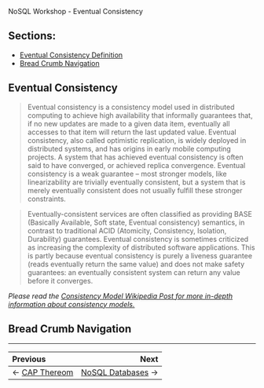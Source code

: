 NoSQL Workshop - Eventual Consistency

## Sections:

* [Eventual Consistency Definition](https://en.wikipedia.org/wiki/Eventual_consistency)
* [Bread Crumb Navigation](#bread-crumb-navigation)

## Eventual Consistency

> Eventual consistency is a consistency model used in distributed computing to achieve high availability that informally guarantees that, if no new updates are made to a given data item, eventually all accesses to that item will return the last updated value. Eventual consistency, also called optimistic replication, is widely deployed in distributed systems, and has origins in early mobile computing projects. A system that has achieved eventual consistency is often said to have converged, or achieved replica convergence. Eventual consistency is a weak guarantee – most stronger models, like linearizability are trivially eventually consistent, but a system that is merely eventually consistent does not usually fulfill these stronger constraints.

> Eventually-consistent services are often classified as providing BASE (Basically Available, Soft state, Eventual consistency) semantics, in contrast to traditional ACID (Atomicity, Consistency, Isolation, Durability) guarantees. Eventual consistency is sometimes criticized as increasing the complexity of distributed software applications. This is partly because eventual consistency is purely a liveness guarantee (reads eventually return the same value) and does not make safety guarantees: an eventually consistent system can return any value before it converges.

*Please read the [Consistency Model Wikipedia Post for more in-depth information about consistency models.](https://en.wikipedia.org/wiki/Consistency_model)*

## Bread Crumb Navigation
_________________________

Previous | Next
:------- | ---:
← [CAP Thereom](./cap.md) | [NoSQL Databases](./nosql-databases.md) →
